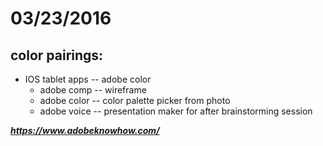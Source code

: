 # 03/23/2016

## color pairings:
* IOS tablet apps -- adobe color
    * adobe comp -- wireframe
    * adobe color -- color palette picker from photo
    * adobe voice -- presentation maker for after brainstorming session

**_https://www.adobeknowhow.com/_**
